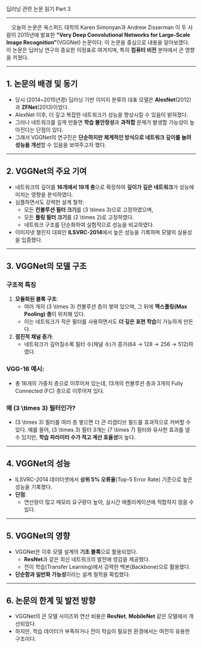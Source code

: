 딥러닝 관련 논문 읽기 Part 3   

---

&emsp;오늘의 논문은 옥스퍼드 대학의 Karen Simonyan과 Andrew Zisserman 이 두 사람이 2015년에 발표한 **"Very Deep Convolutional Networks for Large-Scale Image Recognition"**(VGGNet) 논문이다. 이 논문을 중심으로 내용을 알아보겠다. 이 논문은 딥러닝 연구의 중요한 이정표로 여겨지며, 특히 **컴퓨터 비전** 분야에서 큰 영향을 끼쳤다.

---

## **1. 논문의 배경 및 동기**
- 당시 (2014~2015년경) 딥러닝 기반 이미지 분류의 대표 모델은 **AlexNet**(2012)과 **ZFNet**(2013)이었다.
- AlexNet 이후, 더 깊고 복잡한 네트워크가 성능을 향상시킬 수 있음이 밝혀졌다.
- 그러나 네트워크를 깊게 만들면 **학습 불안정성**과 **과적합** 문제가 발생할 가능성이 높아진다는 단점이 있다.
- 그래서 VGGNet의 연구진은 **단순하지만 체계적인 방식으로 네트워크 깊이를 늘려 성능을 개선**할 수 있음을 보여주고자 했다.

---

## **2. VGGNet의 주요 기여**
- 네트워크의 깊이를 **16개에서 19개 층**으로 확장하여 **깊이가 깊은 네트워크**가 성능에 미치는 영향을 분석하였다.
- 심플하면서도 강력한 설계 철학:
  - 모든 **컨볼루션 필터 크기**를 \(3 \times 3\)으로 고정하였으며,
  - 모든 **풀링 필터 크기**를 \(2 \times 2\)로 고정하였다.
  - 네트워크 구조를 단순화하여 실험적으로 성능을 비교하였다.
- 이미지넷 챌린지 대회인 **ILSVRC-2014**에서 높은 성능을 기록하며 모델의 실용성을 입증했다.

---

## **3. VGGNet의 모델 구조**
### **구조적 특징**
1. **모듈화된 블록 구조**:
   - 여러 개의 \(3 \times 3\) 컨볼루션 층이 쌓여 있으며, 그 뒤에 **맥스풀링(Max Pooling) 층**이 위치해 있다.
   - 이는 네트워크가 작은 필터를 사용하면서도 **더 깊은 표현 학습**이 가능하게 만든다.
2. **점진적 채널 증가**:
   - 네트워크가 깊어질수록 필터 수(채널 수)가 증가(64 → 128 → 256 → 512)하였다.

### **VGG-16 예시**:
- 총 16개의 가중치 층으로 이루어져 있는데, 13개의 컨볼루션 층과 3개의 Fully Connected (FC) 층으로 이루어져 있다.

### **왜 \(3 \times 3\) 필터인가?**
- \(3 \times 3\) 필터를 여러 층 쌓으면 더 큰 리셉티브 필드를 효과적으로 커버할 수 있다. 예를 들어, \(3 \times 3\) 필터 3개는 \(7 \times 7\) 필터와 유사한 효과를 낼 수 있지만, **학습 파라미터 수가 적고 계산 효율성**이 높다.

---

## **4. VGGNet의 성능**
- ILSVRC-2014 데이터셋에서 **상위 5% 오류율**(Top-5 Error Rate) 기준으로 높은 성능을 기록했다.
- **단점**:
  - 연산량이 많고 메모리 요구량이 높아, 실시간 애플리케이션에 적합하지 않을 수 있다.

---

## **5. VGGNet의 영향**
- VGGNet은 이후 모델 설계의 **기초 블록**으로 활용되었다.
  - **ResNet**과 같은 최신 네트워크의 발전에 영감을 제공했다.
  - 전이 학습(Transfer Learning)에서 강력한 백본(Backbone)으로 활용했다.
- **단순함과 일반화 가능성**이라는 설계 철학을 확립했다.

---

## **6. 논문의 한계 및 발전 방향**
- VGGNet의 큰 모델 사이즈와 연산 비용은 **ResNet**, **MobileNet** 같은 모델에서 개선되었다.
- 하지만, 학습 데이터가 부족하거나 전이 학습이 필요한 환경에서는 여전히 유용한 구조이다.